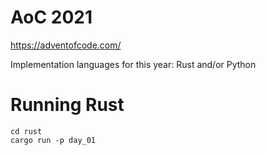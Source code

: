 # AoC 2021

https://adventofcode.com/

Implementation languages for this year: Rust and/or Python

# Running Rust

```shell
cd rust
cargo run -p day_01
```
